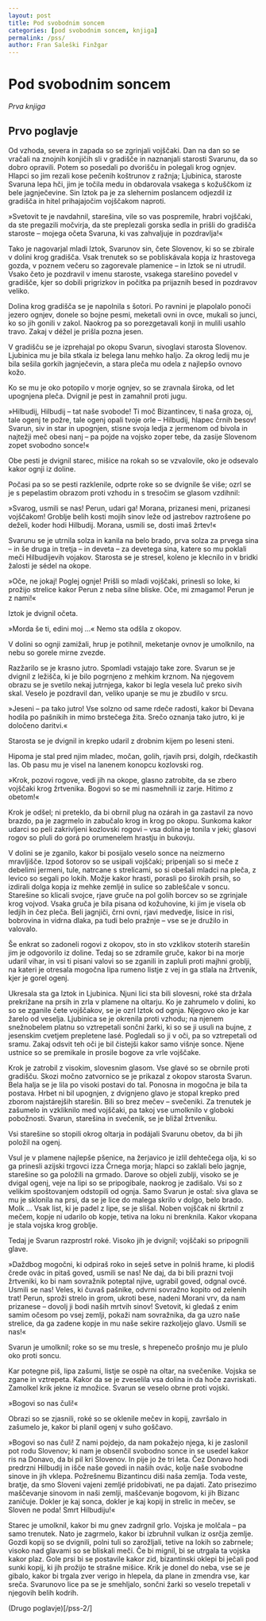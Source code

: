```yaml
---
layout: post
title: Pod svobodnim soncem
categories: [pod svobodnim soncem, knjiga]
permalink: /pss/
author: Fran Saleški Finžgar
---
```


# Pod svobodnim soncem

*Prva knjiga*

## Prvo poglavje

Od vzhoda, severa in zapada so se zgrinjali vojščaki. Dan na dan so se vračali na znojnih konjičih sli v gradišče in naznanjali starosti Svarunu, da so dobro opravili. Potem so posedali po dvorišču in polegali krog ognjev. Hlapci so jim rezali kose pečenih koštrunov z ražnja; Ljubinica, staroste Svaruna lepa hči, jim je točila medu in obdarovala vsakega s kožuščkom iz bele jagnječevine. Sin Iztok pa je za slehernim poslancem odjezdil iz gradišča in hitel prihajajočim vojščakom naproti.

»Svetovit te je navdahnil, starešina, vile so vas pospremile, hrabri vojščaki, da ste pregazili močvirja, da ste preplezali gorska sedla in prišli do gradišča staroste – mojega očeta Svaruna, ki vas zahvaljuje in pozdravlja!«

Tako je nagovarjal mladi Iztok, Svarunov sin, čete Slovenov, ki so se zbirale v dolini krog gradišča. Vsak trenutek so se pobliskávala kopja iz hrastovega gozda, v poznem večeru so zagorevale plamenice – in Iztok se ni utrudil. Vsako četo je pozdravil v imenu staroste, vsakega starešino povedel v gradišče, kjer so dobili prigrizkov in počitka pa prijaznih besed in pozdravov veliko.

Dolina krog gradišča se je napolnila s šotori. Po ravnini je plapolalo ponoči jezero ognjev, donele so bojne pesmi, meketali ovni in ovce, mukali so junci, ko so jih gonili v zakol. Naokrog pa so porezgetavali konji in mulili usahlo travo. Zakaj v déžel je prišla pozna jesen.

V gradišču se je izprehajal po okopu Svarun, sivoglavi starosta Slovenov. Ljubinica mu je bila stkala iz belega lanu mehko haljo. Za okrog ledij mu je bila sešila gorkih jagnječevin, a stara pleča mu odela z najlepšo ovnovo kožo.

Ko se mu je oko potopilo v morje ognjev, so se zravnala široka, od let upognjena pleča. Dvignil je pest in zamahnil proti jugu.

»Hilbudij, Hilbudij – tat naše svobode! Ti moč Bizantincev, ti naša groza, oj, tale ogenj te požre, tale ogenj opali tvoje orle – Hilbudij, hlapec črnih besov! Svarun, siv in star in upognjen, stisne svoja ledja z jermenom od bivola in najtežji meč obesi nanj – pa pojde na vojsko zoper tebe, da zasije Slovenom zopet svobodno sonce!«

Obe pesti je dvignil starec, mišice na rokah so se vzvalovile, oko je odsevalo kakor ognji iz doline.

Počasi pa so se pesti razklenile, odprte roke so se dvignile še više; ozrl se je s pepelastim obrazom proti vzhodu in s tresočim se glasom vzdihnil:

»Svarog, usmili se nas! Perun, udari ga! Morana, prizanesi meni, prizanesi vojščakom! Groblje belih kosti mojih sinov leže od jastrebov raztrošene po deželi, koder hodi Hilbudij. Morana, usmili se, dosti imaš žrtev!«

Svarunu se je utrnila solza in kanila na belo brado, prva solza za prvega sina – in še druga in tretja – in deveta – za devetega sina, katere so mu poklali meči Hilbudijevih vojakov. Starosta se je stresel, koleno je klecnilo in v bridki žalosti je sédel na okope.

»Oče, ne jokaj! Poglej ognje! Prišli so mladi vojščaki, prinesli so loke, ki prožijo strelice kakor Perun z neba silne bliske. Oče, mi zmagamo! Perun je z nami!«

Iztok je dvignil očeta.

»Morda še ti, edini moj ...« Nemo sta odšla z okopov.

V dolini so ognji zamižali, hrup je potihnil, meketanje ovnov je umolknilo, na nebu so gorele mirne zvezde.

Razžarilo se je krasno jutro. Spomladi vstajajo take zore. Svarun se je dvignil z ležišča, ki je bilo pogrnjeno z mehkim krznom. Na njegovem obrazu se je svetilo nekaj jutrnjega, kakor bi legla vesela luč preko sivih skal. Veselo je pozdravil dan, veliko upanje se mu je zbudilo v srcu.

»Jeseni – pa tako jutro! Vse solzno od same rdeče radosti, kakor bi Devana hodila po pašnikih in mimo brstečega žita. Srečo oznanja tako jutro, ki je določeno daritvi.«

Starosta se je dvignil in krepko udaril z drobnim kijem po leseni steni.

Hipoma je stal pred njim mladec, močan, golih, rjavih prsi, dolgih, rdečkastih las. Ob pasu mu je visel na lanenem konopcu kozlovski rog.

»Krok, pozovi rogove, vedi jih na okope, glasno zatrobite, da se zbero vojščaki krog žrtvenika. Bogovi so se mi nasmehnili iz zarje. Hitimo z obetom!«

Krok je odšel; ni preteklo, da bi obrnil plug na ozárah in ga zastavil za novo brazdo, pa je zagrmelo in zabučalo krog in krog po okopu. Sunkoma kakor udarci so peli zakrivljeni kozlovski rogovi – vsa dolina je tonila v jeki; glasovi rogov so pluli do gorá po orumenelem hrastju in bukovju.

V dolini se je zganilo, kakor bi posijalo veselo sonce na neizmerno mravljišče. Izpod šotorov so se usipali vojščaki; pripenjali so si meče z debelimi jermeni, tule, natrcane s strelicami, so si obešali mladci na pleča, z levico so segali po lokih. Možje kakor hrasti, porasli po širokih prsih, so izdirali dolga kopja iz mehke zemljé in sulice so zableščale v soncu. Starešine so klicali svojce, rjave gruče na pol golih borcev so se zgrinjale krog vojvod. Vsaka gruča je bila pisana od kožuhovine, ki jim je visela ob ledjih in čez pleča. Beli jagnjiči, črni ovni, rjavi medvedje, lisice in risi, bobrovina in vidrna dlaka, pa tudi belo pražnje – vse se je družilo in valovalo.

Še enkrat so zadoneli rogovi z okopov, sto in sto vzklikov stoterih starešin jim je odgovorilo iz doline. Tedaj so se zdramile gruče, kakor bi na morje udaril vihar, in vsi ti pisani valovi so se zganili in zapluli proti majhni groblji, na kateri je otresala mogočna lipa rumeno listje z vej in ga stlala na žrtvenik, kjer je gorel ogenj.

Ukresala sta ga Iztok in Ljubinica. Njuni lici sta bili slovesni, roké sta držala prekrižane na prsih in zrla v plamene na oltarju. Ko je zahrumelo v dolini, ko so se zganile čete vojščakov, se je ozrl Iztok od ognja. Njegovo oko je kar žarelo od veselja. Ljubinica se je okrenila proti vzhodu; na njenem snežnobelem platnu so vztrepetali sončni žarki, ki so se ji usuli na bujne, z jesenskim cvetjem prepletene lasé. Pogledali so ji v oči, pa so vztrepetali od sramu. Zakaj odsvit teh oči je bil čistejši kakor samo višnje sonce. Njene ustnice so se premikale in prosile bogove za vrle vojščake.

Krok je zatrobil z visokim, slovesnim glasom. Vse glavé so se obrnile proti gradišču. Skozi močno zatvornico se je prikazal z okopov starosta Svarun. Bela halja se je lila po visoki postavi do tal. Ponosna in mogočna je bila ta postava. Hrbet ni bil upognjen, z dvignjeno glavo je stopal krepko pred zborom najstárejših starešin. Bili so brez mečev – svečeniki. Za trenutek je zašumelo in vzkliknilo med vojščaki, pa takoj vse umolknilo v globoki pobožnosti. Svarun, starešina in svečenik, se je bližal žrtveniku.

Vsi starešine so stopili okrog oltarja in podájali Svarunu obetov, da bi jih položil na ogenj.

Vsul je v plamene najlepše pšenice, na žerjavico je izlil dehtečega olja, ki so ga prinesli azijski trgovci izza Črnega morja; hlapci so zaklali belo jagnje, starešine so ga položili na grmado. Darove so objeli zublji, visoko se je dvigal ogenj, veje na lipi so se pripogibale, naokrog je zadišalo. Vsi so z velikim spoštovanjem odstopili od ognja. Samo Svarun je ostal: siva glava se mu je sklonila na prsi, da se je lice do malega skrilo v dolgo, belo brado. Molk ... Vsak list, ki je padel z lipe, se je slišal. Noben vojščak ni škrtnil z mečem, kopje ni udarilo ob kopje, tetiva na loku ni brenknila. Kakor vkopana je stala vojska krog groblje.

Tedaj je Svarun razprostrl roké. Visoko jih je dvignil; vojščaki so pripognili glave.

»Daždbog mogočni, ki odpiraš roko in seješ setve in polniš hrame, ki plodiš črede ovác in pitaš goved, usmili se nas! Ne daj, da bi bili prazni tvoji žrtveniki, ko bi nam sovražnik poteptal njive, ugrabil goved, odgnal ovcé. Usmili se nas! Veles, ki čuvaš pašnike, odvrni sovražno kopito od zelenih trat! Perun, sproži strelo in grom, ukroti bese, nadeni Morani vrv, da nam prizanese – dovolj ji bodi naših mrtvih sinov! Svetovit, ki gledaš z enim samim očesom po vsej zemlji, pokaži nam sovražnika, da ga uzro naše strelice, da ga zadene kopje in mu naše sekire razkoljejo glavo. Usmili se nas!«

Svarun je umolknil; roke so se mu tresle, s hrepenečo prošnjo mu je plulo oko proti soncu.

Kar potegne piš, lipa zašumi, listje se ospè na oltar, na svečenike. Vojska se zgane in vztrepeta. Kakor da se je zveselila vsa dolina in da hoče zavriskati. Zamolkel krik jekne iz množice. Svarun se veselo obrne proti vojski.

»Bogovi so nas čuli!«

Obrazi so se zjasnili, roké so se oklenile mečev in kopij, završalo in zašumelo je, kakor bi planil ogenj v suho goščavo.

»Bogovi so nas čuli! Z nami pojdejo, da nam pokažejo njega, ki je zaslonil pot rodu Slovenov; ki nam je obsenčil svobodno sonce in se usedel kakor ris na Donavo, da bi pil kri Slovenov. In pije jo že tri leta. Čez Donavo hodi predrzni Hilbudij in išče naše govedi in naših ovác, kolje naše svobodne sinove in jih vklepa. Požrešnemu Bizantincu diši naša zemlja. Toda veste, bratje, da smo Sloveni vajeni zemljé pridobivati, ne pa dajati. Zato prisezimo maščevanje sinovom in naši zemlji, maščevanje bogovom, ki jih Bizanc zaničuje. Dokler je kaj sonca, dokler je kaj kopij in strelic in mečev, se Sloven ne poda! Smrt Hilbudiju!«

Starec je umolknil, kakor bi mu gnev zadrgnil grlo. Vojska je molčala – pa samo trenutek. Nato je zagrmelo, kakor bi izbruhnil vulkan iz osrčja zemlje. Gozdi kopij so se dvignili, polni tuli so zarožljali, tetive na lokih so zabrnele; visoko nad glavami so se bliskali meči. Če bi mignil, bi se utrgala ta vojska kakor plaz. Gole prsi bi se postavile kakor zid, bizantinski oklepi bi ječali pod sunki kopij, ki jih prožijo te strašne mišice. Krik je donel do neba, vse se je gibalo, kakor bi trgala zver verigo in hlepela, da plane in zmendra vse, kar sreča. Svarunovo lice pa se je smehljalo, sončni žarki so veselo trepetali v njegovih belih kodrih.

(Drugo poglavje)[/pss-2/]